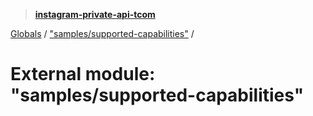 > **[instagram-private-api-tcom](../README.md)**

[Globals](../README.md) / ["samples/supported-capabilities"](_samples_supported_capabilities_.md) /

# External module: "samples/supported-capabilities"